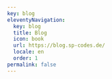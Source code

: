 ```yaml
---
key: blog
eleventyNavigation:
  key: blog
  title: Blog
  icon: book
  url: https://blog.sp-codes.de/
  locale: en
  order: 1
permalink: false
---
```

